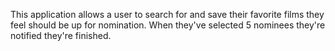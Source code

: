 This application allows a user to  search for and save their favorite films they feel should be up for nomination. When they've selected 5 nominees they're notified they're finished.